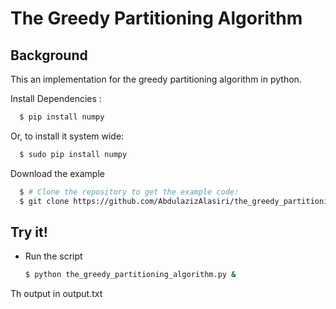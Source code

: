 The Greedy Partitioning Algorithm
========================
Background
-------------
This an implementation  for the greedy partitioning algorithm in python.

Install Dependencies :
```sh
  $ pip install numpy
```
Or, to install it system wide:
```sh
  $ sudo pip install numpy
```

Download the example
```sh
  $ # Clone the repository to get the example code:
  $ git clone https://github.com/AbdulazizAlasiri/the_greedy_partitioning_algorithm.git
  ```
Try it!
-------
- Run the script
  ```sh
  $ python the_greedy_partitioning_algorithm.py &
  ```
 Th output in output.txt

